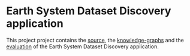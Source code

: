 # Earth System Dataset Discovery application

This project project contains the [source](https://github.com/ElVinto/EarthSystemDatasetDiscovery/react-app/), the [knowledge-graphs](https://github.com/ElVinto/EarthSystemDatasetDiscovery/react-app/) and the [evaluation](https://github.com/ElVinto/EarthSystemDatasetDiscovery/react-app/) of the Earth System Dataset Discovery application.
